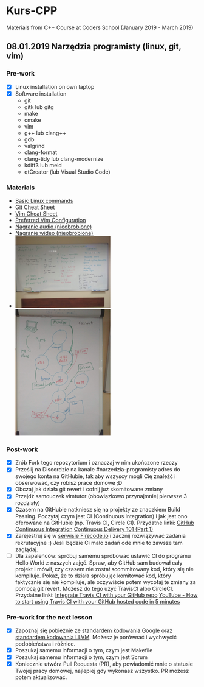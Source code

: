 # Kurs-CPP
Materials from C++ Course at Coders School (January 2019 - March 2019)

## 08.01.2019 Narzędzia programisty (linux, git, vim)

### Pre-work
- [X] Linux installation on own laptop
- [X] Software installation
  - git
  - gitk lub gitg
  - make
  - cmake
  - vim
  - g++ lub clang++
  - gdb
  - valgrind
  - clang-format
  - clang-tidy lub clang-modernize
  - kdiff3 lub meld
  - qtCreator (lub Visual Studio Code)

### Materials
- [Basic Linux commands](linux.pdf)
- [Git Cheat Sheet](github-git-cheat-sheet.pdf)
- [Vim Cheat Sheet](vim-cheat-sheet.gif)
- [Preferred Vim Configuration](https://github.com/amix/vimrc)
- [Nagranie audio (nieobrobione)](https://soundcloud.com/ukasz-ziobro-302162024/pierwsze-zajecia-mp3/s-SvVFd)
- [Nagranie wideo (nieobrobione)](https://www.youtube.com/watch?v=XzKFsEmoXac)
- <img src="tablica.jpg" width="250"> <img src="git.jpg" width="250">

### Post-work
- [X] Zrób Fork tego repozytorium i oznaczaj w nim ukończone rzeczy
- [X] Prześlij na Discordzie na kanale #narzedzia-programisty adres do swojego konta na GitHubie, tak aby wszyscy mogli Cię znaleźć i obserwować, czy robisz prace domowe ;D
- [X] Obczaj jak działa git revert i cofnij już skomitowane zmiany
- [X] Przejdź samouczek vimtutor (obowiązkowo przynajmniej pierwsze 3 rozdziały)
- [X] Czasem na GitHubie natkniesz się na projekty ze znaczkiem Build Passing. Poczytaj czym jest CI (Continuous Integration) i jak jest ono oferowane na GitHubie (np. Travis CI, Circle CI). Przydatne linki: [GitHub Continuous Integration](https://github.com/marketplace/category/continuous-integration) [Continuous Delivery 101 (Part 1)](https://www.youtube.com/watch?v=HnWuIjUw_Q8)
- [X] Zarejestruj się w [serwisie Firecode.io](https://www.firecode.io) i zacznij rozwiązywać zadania rekrutacyjne :) Jeśli będzie Ci mało zadań ode mnie to zawsze tam zaglądaj.
- [ ] Dla zapaleńców: spróbuj samemu spróbować ustawić CI do programu Hello World z naszych zajęć. Spraw, aby GitHub sam budował cały projekt i mówił, czy czasem nie został scommitowany kod, który się nie kompiluje. Pokaż, że to działa spróbując komitować kod, który faktycznie się nie kompiluje, ale oczywiście potem wycofaj te zmiany za pomocą git revert. Możesz do tego użyć TravisCI albo CircleCI. Przydatne linki: [Integrate Travis CI with your GitHub repo](https://github.com/mbonaci/mbo-storm/wiki/Integrate-Travis-CI-with-your-GitHub-repo) [YouTube - How to start using Travis CI with your GitHub hosted code in 5 minutes](https://www.youtube.com/watch?v=FEXY1ZP-sBs)

### Pre-work for the next lesson
- [X] Zapoznaj się pobieżnie ze [standardem kodowania Google](https://google.github.io/styleguide/cppguide.html) oraz [standardem kodowania LLVM](https://llvm.org/docs/CodingStandards.html). Możesz je porównać i wychwycić podobieństwa i różnice.
- [X] Poszukaj samemu informacji o tym, czym jest Makefile
- [X] Poszukaj samemu informacji o tym, czym jest Scrum
- [X] Koniecznie utwórz Pull Requesta (PR), aby powiadomić mnie o statusie Twojej pracy domowej, najlepiej gdy wykonasz wszystko. PR możesz potem aktualizować.
